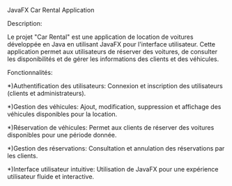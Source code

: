 JavaFX Car Rental Application

Description:

Le projet "Car Rental" est une application de location de voitures développée en Java en utilisant JavaFX pour l'interface utilisateur. 
Cette application permet aux utilisateurs de réserver des voitures, de consulter les disponibilités et de gérer les informations des 
clients et des véhicules.

Fonctionnalités:

*)Authentification des utilisateurs:
Connexion et inscription des utilisateurs (clients et administrateurs).

*)Gestion des véhicules:
Ajout, modification, suppression et affichage des véhicules disponibles pour la location.

*)Réservation de véhicules:
Permet aux clients de réserver des voitures disponibles pour une période donnée.

*)Gestion des réservations:
Consultation et annulation des réservations par les clients.

*)Interface utilisateur intuitive:
Utilisation de JavaFX pour une expérience utilisateur fluide et interactive.
